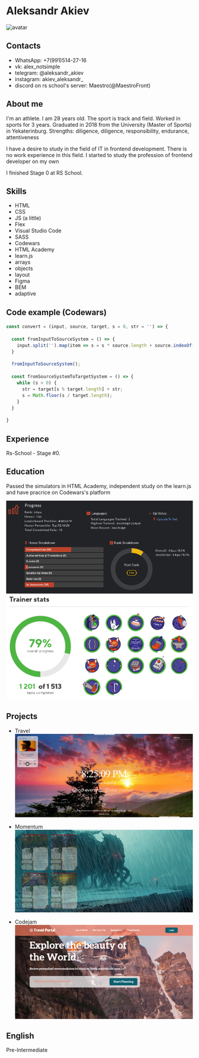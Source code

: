 # Aleksandr Akiev
![avatar](https://user-images.githubusercontent.com/71702282/188426240-b3003bbb-2f4c-444c-9d4d-87cf1b5cc703.jpg)


## Contacts

* WhatsApp: +7(991)514-27-16
* vk: alex_notsimple
* telegram: @aleksandr_akiev
* instagram: akiev_aleksandr_
* discord on rs school's server: Maestro(@MaestroFront)

## About me

I'm an athlete. I am 28 years old. The sport is track and field. Worked in sports for 3 years.
Graduated in 2018 from the University (Master of Sports) in Yekaterinburg.
Strengths: diligence, diligence, responsibility, endurance, attentiveness

I have a desire to study in the field of IT in frontend development.
There is no work experience in this field.
I started to study the profession of frontend developer on my own

I finished Stage 0 at RS School.

## Skills

* HTML
* CSS
* JS (a little)
* Flex
* Visual Studio Code
* SASS
* Codewars
* HTML Academy
* learn.js
* arrays
* objects
* layout
* Figma
* BEM
* adaptive

## Code example (Codewars)

```js
const convert = (input, source, target, s = 0, str = '') => {

  const fromInputToSourceSystem = () => {
    input.split('').map(item => s = s * source.length + source.indexOf(item));
  }

  fromInputToSourceSystem();

  const fromSourceSystemToTargetSystem = () => {
    while (s > 0) {
      str = target[s % target.length] + str;
      s = Math.floor(s / target.length);
    }
  }

}
```

## Experience

Rs-School - Stage #0.

## Education

Passed the simulators in HTML Academy, independent study on the learn.js and have pracrice on Codewars's platform

![codewars](/img/codewars.png "codewars")
![htmlacademy](/img/htmlacademy.png "htmlacademy")

## Projects

- Travel
![travel](/img/project2.png "Travel")

- Momentum
![momentum](/img/project1.png "Momentum")

- Codejam
![codejam](/img/project3.png "Codejam")

## English

Pre-Intermediate

